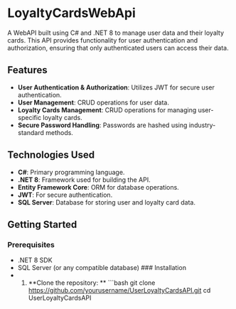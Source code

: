 # LoyaltyCardsWebApi
A WebAPI built using C# and .NET 8 to manage user data and their loyalty cards. This API provides functionality for user authentication and authorization, ensuring that only authenticated users can access their data.

## Features

- **User Authentication & Authorization**: Utilizes JWT for secure user authentication.
- **User Management**: CRUD operations for user data.
- **Loyalty Cards Management**: CRUD operations for managing user-specific loyalty cards.
- **Secure Password Handling**: Passwords are hashed using industry-standard methods.

## Technologies Used

- **C#**: Primary programming language.
- **.NET 8**: Framework used for building the API.
- **Entity Framework Core**: ORM for database operations.
- **JWT**: For secure authentication.
- **SQL Server**: Database for storing user and loyalty card data.

## Getting Started 
### Prerequisites 
- .NET 8 SDK
- SQL Server (or any compatible database) ### Installation
- 1. **Clone the repository:
     ** ```bash git clone https://github.com/yourusername/UserLoyaltyCardsAPI.git cd UserLoyaltyCardsAPI
